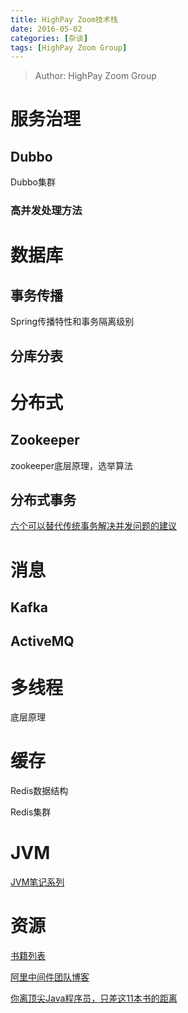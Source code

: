 ```yaml
---
title: HighPay Zoom技术栈
date: 2016-05-02
categories: [杂谈]
tags: [HighPay Zoom Group]
---
```


> Author: HighPay Zoom Group


# 服务治理

## Dubbo

Dubbo集群

### 高并发处理方法

# 数据库

## 事务传播

Spring传播特性和事务隔离级别

## 分库分表

# 分布式

## Zookeeper

zookeeper底层原理，选举算法

## 分布式事务

[六个可以替代传统事务解决并发问题的建议](http://mp.weixin.qq.com/s?__biz=MzA5Nzc4OTA1Mw==&mid=512113370&idx=1&sn=2bb15bd8e483e23c9e2b89976598a460#rd)

# 消息

## Kafka

## ActiveMQ

# 多线程

底层原理

# 缓存

Redis数据结构

Redis集群

# JVM

[JVM笔记系列](http://www.itzhai.com/topic/jvm)

# 资源

[书籍列表](http://mp.weixin.qq.com/s?__biz=MjM5MzA0ODkyMA==&mid=2655071577&idx=1&sn=025cf6aa58e3b4d385521783d63b9d5e&scene=23&srcid=0510yLJ00H4FD60PPyODhC9O#rd)

[阿里中间件团队博客](http://jm.taobao.org/)

[你离顶尖Java程序员，只差这11本书的距离](http://www.techug.com/distance)



